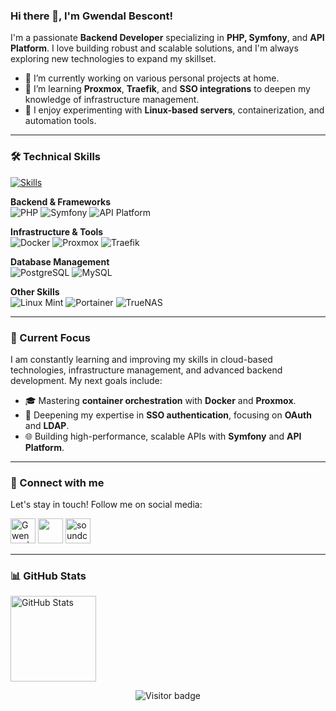 ### Hi there 👋, I'm Gwendal Bescont!

I'm a passionate **Backend Developer** specializing in **PHP, Symfony**, and **API Platform**. I love building robust and scalable solutions, and I'm always exploring new technologies to expand my skillset.

- 🔭 I’m currently working on various personal projects at home.
- 🌱 I’m learning **Proxmox**, **Traefik**, and **SSO integrations** to deepen my knowledge of infrastructure management.
- 🎯 I enjoy experimenting with **Linux-based servers**, containerization, and automation tools.

---

### 🛠️ Technical Skills

<a href="https://skillicons.dev">
  <img src="https://skillicons.dev/icons?i=php,symfony,docker,phpstorm,postman,postgres,mysql,mint,linux,proxmox,portainer,idea&perline=6" alt="Skills"/>
</a>

**Backend & Frameworks**  
![PHP](https://img.shields.io/badge/PHP-777BB4?style=flat&logo=php&logoColor=white) ![Symfony](https://img.shields.io/badge/Symfony-000000?style=flat&logo=symfony&logoColor=white) ![API Platform](https://img.shields.io/badge/API_Platform-2D69E0?style=flat&logo=api-platform&logoColor=white)

**Infrastructure & Tools**  
![Docker](https://img.shields.io/badge/Docker-2496ED?style=flat&logo=docker&logoColor=white) ![Proxmox](https://img.shields.io/badge/Proxmox-E57000?style=flat&logo=proxmox&logoColor=white) ![Traefik](https://img.shields.io/badge/Traefik-2D69E0?style=flat&logo=traefik&logoColor=white)

**Database Management**  
![PostgreSQL](https://img.shields.io/badge/PostgreSQL-336791?style=flat&logo=postgresql&logoColor=white) ![MySQL](https://img.shields.io/badge/MySQL-4479A1?style=flat&logo=mysql&logoColor=white)

**Other Skills**  
![Linux Mint](https://img.shields.io/badge/Linux%20Mint-87CF3E?style=flat&logo=linux-mint&logoColor=white) ![Portainer](https://img.shields.io/badge/Portainer-13BEF9?style=flat&logo=portainer&logoColor=white) ![TrueNAS](https://img.shields.io/badge/TrueNAS-0095D5?style=flat&logo=truenas&logoColor=white)

---

### 🚀 Current Focus

I am constantly learning and improving my skills in cloud-based technologies, infrastructure management, and advanced backend development. My next goals include:
- 🎓 Mastering **container orchestration** with **Docker** and **Proxmox**.
- 🔧 Deepening my expertise in **SSO authentication**, focusing on **OAuth** and **LDAP**.
- 🌐 Building high-performance, scalable APIs with **Symfony** and **API Platform**.

---

### 📣 Connect with me

Let's stay in touch! Follow me on social media:

<p align="left">
  <a href="https://twitter.com/BescontG"><img alt="Gwendal | Twitter" width="40px" src="https://skillicons.dev/icons?i=twitter"/></a>
  <a href="https://www.linkedin.com/in/gwendal-bescont/"><img width="40px" src="https://skillicons.dev/icons?i=linkedin" /></a>
  <a href="https://soundcloud.com/touevukantabu"><img src="https://img.icons8.com/color/96/000000/soundcloud.png" alt="soundcloud" width="40px"/></a>
</p>

---

### 📊 GitHub Stats

<p align="left">
  <img height="137px" src="https://github-readme-stats.vercel.app/api?username=toutvukantabu&hide=stars&show_icons=true&count_private=false&theme=white" alt="GitHub Stats"/>
</p>

<p align="center">
  <img src="https://visitor-badge.one9x.com/badge?page_id=toutvukantabu.toutvukantabu" alt="Visitor badge"/>
</p>
